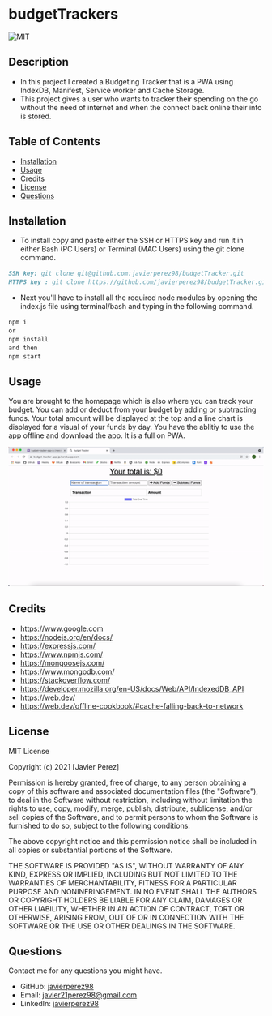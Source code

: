 # budgetTrackers

![MIT](https://img.shields.io/github/license/microsoft/vscode)

## Description

<!-- Provide a short description explaining the what, why, and how of your project.
What was your motivation? Why did you build this project? What problem does it solve? What did you learn? -->

- In this project I created a Budgeting Tracker that is a PWA using IndexDB, Manifest, Service worker and Cache Storage.
- This project gives a user who wants to tracker their spending on the go without the need of internet and when the connect back online their info is stored.

## Table of Contents

- [Installation](#installation)
- [Usage](#usage)
- [Credits](#credits)
- [License](#license)
- [Questions](#questions)

## Installation

<!-- What are the steps required to install your project? Provide a step-by-step description of how to get the development environment running. -->

- To install copy and paste either the SSH or HTTPS key and run it in either Bash (PC Users) or Terminal (MAC Users) using the git clone command.

```md
SSH key: git clone git@github.com:javierperez98/budgetTracker.git
HTTPS key : git clone https://github.com/javierperez98/budgetTracker.git
```

- Next you'll have to install all the required node modules by opening the index.js file using terminal/bash and typing in the following command.

```md
npm i
or
npm install
and then
npm start
```

## Usage

<!-- Provide instructions and examples for use. Include screenshots as needed. -->

You are brought to the homepage which is also where you can track your budget. You can add or deduct from your budget by adding or subtracting funds. Your total amount will be displayed at the top and a line chart is displayed for a visual of your funds by day. You have the ablitiy to use the app offline and download the app. It is a full on PWA.

![Create a Fun Demo](images/createFund.gif)

## Credits

<!-- List your collaborators, if any, with links to their GitHub profiles. Links to websites or resources. -->

- https://www.google.com
- https://nodejs.org/en/docs/
- https://expressjs.com/
- https://www.npmjs.com/
- https://mongoosejs.com/
- https://www.mongodb.com/
- https://stackoverflow.com/
- https://developer.mozilla.org/en-US/docs/Web/API/IndexedDB_API
- https://web.dev/
- https://web.dev/offline-cookbook/#cache-falling-back-to-network

## License

<!-- If you need help choosing a license, refer to https://choosealicense.com/ -->

MIT License

Copyright (c) 2021 [Javier Perez]

Permission is hereby granted, free of charge, to any person obtaining a copy
of this software and associated documentation files (the "Software"), to deal
in the Software without restriction, including without limitation the rights
to use, copy, modify, merge, publish, distribute, sublicense, and/or sell
copies of the Software, and to permit persons to whom the Software is
furnished to do so, subject to the following conditions:

The above copyright notice and this permission notice shall be included in all
copies or substantial portions of the Software.

THE SOFTWARE IS PROVIDED "AS IS", WITHOUT WARRANTY OF ANY KIND, EXPRESS OR
IMPLIED, INCLUDING BUT NOT LIMITED TO THE WARRANTIES OF MERCHANTABILITY,
FITNESS FOR A PARTICULAR PURPOSE AND NONINFRINGEMENT. IN NO EVENT SHALL THE
AUTHORS OR COPYRIGHT HOLDERS BE LIABLE FOR ANY CLAIM, DAMAGES OR OTHER
LIABILITY, WHETHER IN AN ACTION OF CONTRACT, TORT OR OTHERWISE, ARISING FROM,
OUT OF OR IN CONNECTION WITH THE SOFTWARE OR THE USE OR OTHER DEALINGS IN THE
SOFTWARE.

## Questions

Contact me for any questions you might have.

- GitHub: [javierperez98](https://github.com/javierperez98)
- Email: [javier21perez98@gmail.com](mailto:javier21perez98@gmail.com)
- LinkedIn: [javierperez98](https://www.linkedin.com/in/javier-perez98/)
